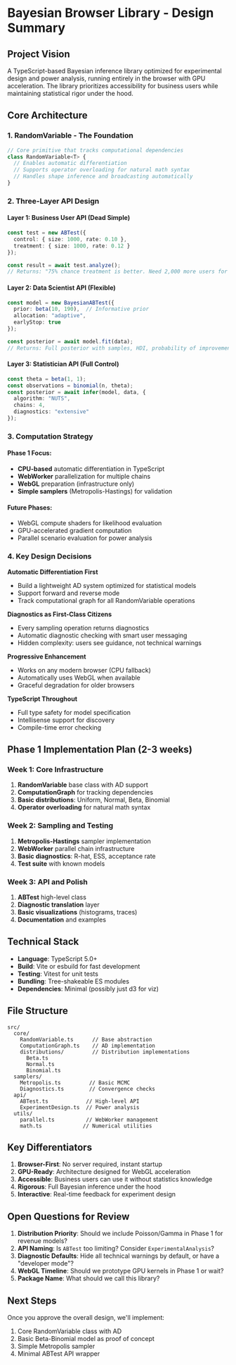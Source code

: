 # Bayesian Browser Library - Design Summary

## Project Vision
A TypeScript-based Bayesian inference library optimized for experimental design and power analysis, running entirely in the browser with GPU acceleration. The library prioritizes accessibility for business users while maintaining statistical rigor under the hood.

## Core Architecture

### 1. RandomVariable<T> - The Foundation
```typescript
// Core primitive that tracks computational dependencies
class RandomVariable<T> {
  // Enables automatic differentiation
  // Supports operator overloading for natural math syntax
  // Handles shape inference and broadcasting automatically
}
```

### 2. Three-Layer API Design

#### Layer 1: Business User API (Dead Simple)
```typescript
const test = new ABTest({
  control: { size: 1000, rate: 0.10 },
  treatment: { size: 1000, rate: 0.12 }
});

const result = await test.analyze();
// Returns: "75% chance treatment is better. Need 2,000 more users for 95% confidence."
```

#### Layer 2: Data Scientist API (Flexible)
```typescript
const model = new BayesianABTest({
  prior: beta(10, 190),  // Informative prior
  allocation: "adaptive",
  earlyStop: true
});

const posterior = await model.fit(data);
// Returns: Full posterior with samples, HDI, probability of improvement
```

#### Layer 3: Statistician API (Full Control)
```typescript
const theta = beta(1, 1);
const observations = binomial(n, theta);
const posterior = await infer(model, data, {
  algorithm: "NUTS",
  chains: 4,
  diagnostics: "extensive"
});
```

### 3. Computation Strategy

#### Phase 1 Focus:
- **CPU-based** automatic differentiation in TypeScript
- **WebWorker** parallelization for multiple chains
- **WebGL** preparation (infrastructure only)
- **Simple samplers** (Metropolis-Hastings) for validation

#### Future Phases:
- WebGL compute shaders for likelihood evaluation
- GPU-accelerated gradient computation
- Parallel scenario evaluation for power analysis

### 4. Key Design Decisions

**Automatic Differentiation First**
- Build a lightweight AD system optimized for statistical models
- Support forward and reverse mode
- Track computational graph for all RandomVariable operations

**Diagnostics as First-Class Citizens**
- Every sampling operation returns diagnostics
- Automatic diagnostic checking with smart user messaging
- Hidden complexity: users see guidance, not technical warnings

**Progressive Enhancement**
- Works on any modern browser (CPU fallback)
- Automatically uses WebGL when available
- Graceful degradation for older browsers

**TypeScript Throughout**
- Full type safety for model specification
- Intellisense support for discovery
- Compile-time error checking

## Phase 1 Implementation Plan (2-3 weeks)

### Week 1: Core Infrastructure
1. **RandomVariable<T>** base class with AD support
2. **ComputationGraph** for tracking dependencies
3. **Basic distributions**: Uniform, Normal, Beta, Binomial
4. **Operator overloading** for natural math syntax

### Week 2: Sampling and Testing
1. **Metropolis-Hastings** sampler implementation
2. **WebWorker** parallel chain infrastructure
3. **Basic diagnostics**: R-hat, ESS, acceptance rate
4. **Test suite** with known models

### Week 3: API and Polish
1. **ABTest** high-level class
2. **Diagnostic translation** layer
3. **Basic visualizations** (histograms, traces)
4. **Documentation** and examples

## Technical Stack

- **Language**: TypeScript 5.0+
- **Build**: Vite or esbuild for fast development
- **Testing**: Vitest for unit tests
- **Bundling**: Tree-shakeable ES modules
- **Dependencies**: Minimal (possibly just d3 for viz)

## File Structure
```
src/
  core/
    RandomVariable.ts      // Base abstraction
    ComputationGraph.ts    // AD implementation
    distributions/         // Distribution implementations
      Beta.ts
      Normal.ts
      Binomial.ts
  samplers/
    Metropolis.ts         // Basic MCMC
    Diagnostics.ts        // Convergence checks
  api/
    ABTest.ts            // High-level API
    ExperimentDesign.ts  // Power analysis
  utils/
    parallel.ts          // WebWorker management
    math.ts             // Numerical utilities
```

## Key Differentiators

1. **Browser-First**: No server required, instant startup
2. **GPU-Ready**: Architecture designed for WebGL acceleration
3. **Accessible**: Business users can use it without statistics knowledge
4. **Rigorous**: Full Bayesian inference under the hood
5. **Interactive**: Real-time feedback for experiment design

## Open Questions for Review

1. **Distribution Priority**: Should we include Poisson/Gamma in Phase 1 for revenue models?
2. **API Naming**: Is `ABTest` too limiting? Consider `ExperimentalAnalysis`?
3. **Diagnostic Defaults**: Hide all technical warnings by default, or have a "developer mode"?
4. **WebGL Timeline**: Should we prototype GPU kernels in Phase 1 or wait?
5. **Package Name**: What should we call this library?

## Next Steps
Once you approve the overall design, we'll implement:
1. Core RandomVariable class with AD
2. Basic Beta-Binomial model as proof of concept
3. Simple Metropolis sampler
4. Minimal ABTest API wrapper